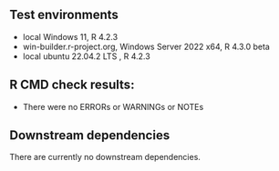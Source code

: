 ## Test environments

* local Windows 11, R 4.2.3
* win-builder.r-project.org, Windows Server 2022 x64, R 4.3.0 beta
* local ubuntu 22.04.2 LTS , R 4.2.3

## R CMD check results:

* There were no ERRORs or WARNINGs or NOTEs 

## Downstream dependencies

There are currently no downstream dependencies.
